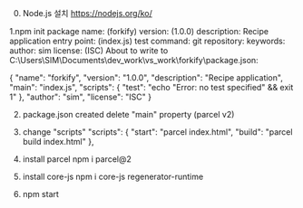 0. Node.js 설치
  https://nodejs.org/ko/

1.npm init
  package name: (forkify)
  version: (1.0.0)
  description: Recipe application
  entry point: (index.js)
  test command:
  git repository:
  keywords:
  author: sim
  license: (ISC)
  About to write to C:\Users\SIM\Documents\dev_work\vs_work\forkify\package.json:

  {
    "name": "forkify",
    "version": "1.0.0",
    "description": "Recipe application",
    "main": "index.js",
    "scripts": {
      "test": "echo \"Error: no test specified\" && exit 1"
    },
    "author": "sim",
    "license": "ISC"
  }

2. package.json created
  delete "main" property (parcel v2)

3. change "scripts"
  "scripts": {
    "start": "parcel index.html",
    "build": "parcel build index.html"
  },
  
4. install parcel
  npm i parcel@2

5. install core-js
  npm i core-js regenerator-runtime

6. npm start


